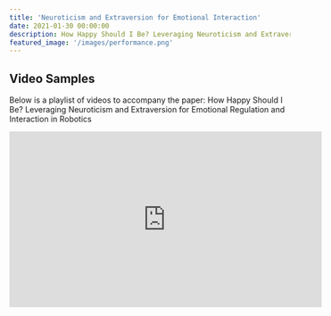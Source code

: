 ```yaml
---
title: 'Neuroticism and Extraversion for Emotional Interaction'
date: 2021-01-30 00:00:00
description: How Happy Should I Be? Leveraging Neuroticism and Extraversion for Emotional Regulation and Interaction in Robotics
featured_image: '/images/performance.png'
---
```

## Video Samples
Below is a playlist of videos to accompany the paper:
How Happy Should I Be? Leveraging Neuroticism and Extraversion for Emotional Regulation and Interaction in Robotics


<iframe width="560" height="315" src="https://www.youtube.com/embed/videoseries?list=PLznRTRbj_2CJt77JLaIejUyBm-N8ii4TN" frameborder="0" allow="autoplay; encrypted-media" allowfullscreen></iframe>
